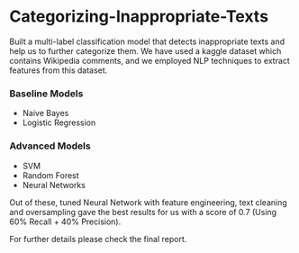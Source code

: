 # Categorizing-Inappropriate-Texts
Built a multi-label classification model that detects inappropriate texts and help us to further categorize them. We have used a kaggle dataset which contains Wikipedia comments, and we employed NLP techniques to extract features from this dataset. 
### Baseline Models
* Naive Bayes 
* Logistic Regression 

### Advanced Models
* SVM
* Random Forest 
* Neural Networks

Out of these, tuned Neural Network with feature engineering, text cleaning and oversampling gave the best results for us with a score of 0.7 (Using 60% Recall + 40% Precision).

For further details please check the final report. 
